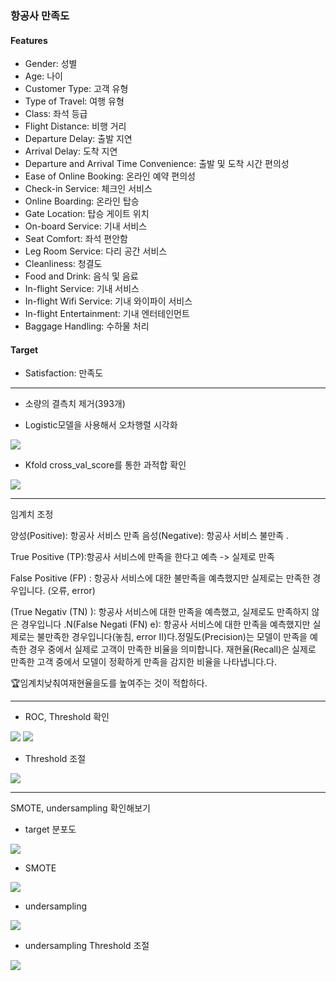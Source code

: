 ### 항공사 만족도 

#### Features
         
 -  Gender: 성별                                  
 -  Age: 나이                                     
 -  Customer Type: 고객 유형                           
 -  Type of Travel: 여행 유형                          
 -  Class: 좌석 등급                                   
 -  Flight Distance: 비행 거리                         
 -  Departure Delay: 출발 지연                         
 -  Arrival Delay: 도착 지연                           
 -  Departure and Arrival Time Convenience: 출발 및 도착 시간 편의성  
 -  Ease of Online Booking: 온라인 예약 편의성                  
 -  Check-in Service: 체크인 서비스                        
 -  Online Boarding: 온라인 탑승                            
 -  Gate Location: 탑승 게이트 위치                         
 -  On-board Service: 기내 서비스                          
 -  Seat Comfort: 좌석 편안함                             
 -  Leg Room Service: 다리 공간 서비스                     
 -  Cleanliness: 청결도                                  
 -  Food and Drink: 음식 및 음료                            
 -  In-flight Service: 기내 서비스                           
 -  In-flight Wifi Service: 기내 와이파이 서비스                  
 -  In-flight Entertainment: 기내 엔터테인먼트                   
 -  Baggage Handling: 수하물 처리                          

#### Target

 -  Satisfaction: 만족도  

---  
  
 - 소량의 결측치 제거(393개)

 - Logistic모델을 사용해서 오차행렬 시각화
<img src='./image/img01.png'>

 - Kfold cross_val_score를 통한 과적합 확인
<img src='./image/img02.png'>

---

임계치 조정

양성(Positive): 항공사 서비스 만족
음성(Negative): 항공사 서비스 불만족 
.

True Positive (TP):항공사 서비스에 만족을 한다고 예측  -> 실제로 만족

False Positive (FP) : 항공사 서비스에 대한 불만족을 예측했지만 실제로는 만족한 경우입니다. (오류, error)

(True Negativ (TN) ): 항공사 서비스에 대한 만족을 예측했고, 실제로도 만족하지 않은 경우입니다
.N(False Negati (FN) e): 항공사 서비스에 대한 만족을 예측했지만 실제로는 불만족한 경우입니다(놓침, error II)다.정밀도(Precision)는 모델이 만족을 예측한 경우 중에서 실제로 고객이 만족한 비율을 의미합니다.
재현율(Recall)은 실제로 만족한 고객 중에서 모델이 정확하게 만족을 감지한 비율을 나타냅니다.다.

🏆임계치낮춰여재현율을도를 높여주는 것이 적합하다.

---


- ROC, Threshold 확인
  
<img src='./image/img03.png'>  
<img src='./image/img04.png'>

- Threshold 조절

<img src='./image/img05.png'>

---
SMOTE, undersampling 확인해보기

- target 분포도
<img src='./image/img06.png'>

- SMOTE
<img src='./image/img_smote.png'>

- undersampling 
<img src='./image/img_under.png'>

- undersampling Threshold 조절
<img src='./image/img_under_sam.png'>

